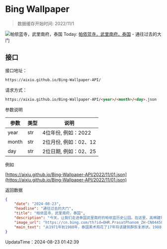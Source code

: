 # Bing Wallpaper

> 数据缓存开始时间: 2022/11/1

![帕侬蓝寺，武里南府，泰国](https://cn.bing.com/th?id=OHR.PrasatPhanom_ZH-CN0445884858_1920x1080.webp)
Today: [帕侬蓝寺，武里南府，泰国](https://cn.bing.com/th?id=OHR.PrasatPhanom_ZH-CN0445884858_1920x1080.webp) - 通往过去的大门

## 接口

接口地址：

```html
https://aixiu.github.io/Bing-Wallpaper-API/
```

请求方式：

```html
https://aixiu.github.io/Bing-Wallpaper-API/<year>/<month>/<day>.json
```

参数说明

| 参数 | 类型 | 说明 |
| - | - | - |
| year | str | 4位年份, 例如：2022 |
| month | str | 2位月份, 例如：02、12 |
| day | str | 2位日期, 例如：02、25 |

例如

[https://aixiu.github.io/Bing-Wallpaper-API/2022/11/01.json](https://aixiu.github.io/Bing-Wallpaper-API/2022/11/01.json)

返回数据

```json
{
    "date": "2024-08-23",
    "headline": "通往过去的大门",
    "title": "帕侬蓝寺，武里南府，泰国",
    "description": "今天，让我们走进泰国武里南府的帕侬蓝历史公园。在这里，高棉建筑和高棉人的历史栩栩如生地展现在人们面前。该遗址建于10至13世纪，是一座供奉湿婆神的印度教寺庙。寺庙位于一座死火山的边缘，从这里可以俯瞰周围的稻田和远处高耸入云的柬埔寨扁担山脉。",
    "image_url": "https://cn.bing.com/th?id=OHR.PrasatPhanom_ZH-CN0445884858_1920x1080.webp",
    "main_text": "从1971年到1988年，泰国美术局花了17年将该建筑群恢复原状。1988年5月21日，玛哈·扎克里·诗琳通公主宣布帕侬蓝历史公园正式开放。2005年，该寺庙的资料被提交给联合国教科文组织，申请列入世界遗产名录。"
}
```

UpdataTime：2024-08-23 01:42:39
